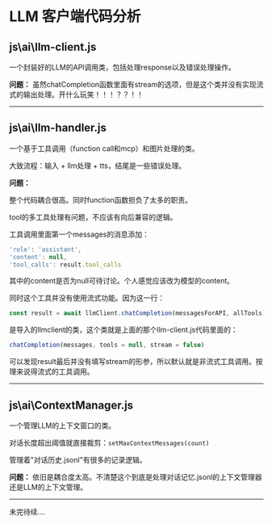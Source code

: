 # LLM 客户端代码分析

## js\ai\llm-client.js

一个封装好的LLM的API调用类，包括处理response以及错误处理操作。

**问题：** 虽然chatCompletion函数里面有stream的选项，但是这个类并没有实现流式的输出处理。开什么玩笑！！！？？！！

---

## js\ai\llm-handler.js

一个基于工具调用（function call和mcp）和图片处理的类。

大致流程：输入 + llm处理 + tts，结尾是一些错误处理。

**问题：**

整个代码耦合很高。同时function函数担负了太多的职责。

tool的多工具处理有问题，不应该有向后兼容的逻辑。

工具调用里面第一个messages的消息添加：
```javascript
'role': 'assistant',
'content': null,
'tool_calls': result.tool_calls
```
其中的content是否为null可待讨论。个人感觉应该改为模型的content。

同时这个工具并没有使用流式功能。因为这一行：
```javascript
const result = await llmClient.chatCompletion(messagesForAPI, allTools);
```
是导入的llmclient的类，这个类就是上面的那个llm-client.js代码里面的：
```javascript
chatCompletion(messages, tools = null, stream = false)
```
可以发现result最后并没有填写stream的形参，所以默认就是非流式工具调用。按理来说得流式的工具调用。

---

## js\ai\ContextManager.js

一个管理LLM的上下文窗口的类。

对话长度超出阈值就直接裁剪：`setMaxContextMessages(count)`

管理着"对话历史.jsonl"有很多的记录逻辑。

**问题：** 依旧是耦合度太高。不清楚这个到底是处理对话记忆.jsonl的上下文管理器还是LLM的上下文管理。

---

未完待续....


